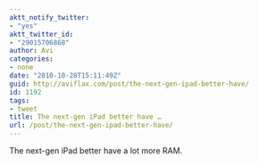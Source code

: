 ```yaml
---
aktt_notify_twitter:
- "yes"
aktt_twitter_id:
- "29015706868"
author: Avi
categories:
- none
date: "2010-10-28T15:11:49Z"
guid: http://aviflax.com/post/the-next-gen-ipad-better-have/
id: 1192
tags:
- tweet
title: The next-gen iPad better have …
url: /post/the-next-gen-ipad-better-have/
---
```

The next-gen iPad better have a lot more RAM.